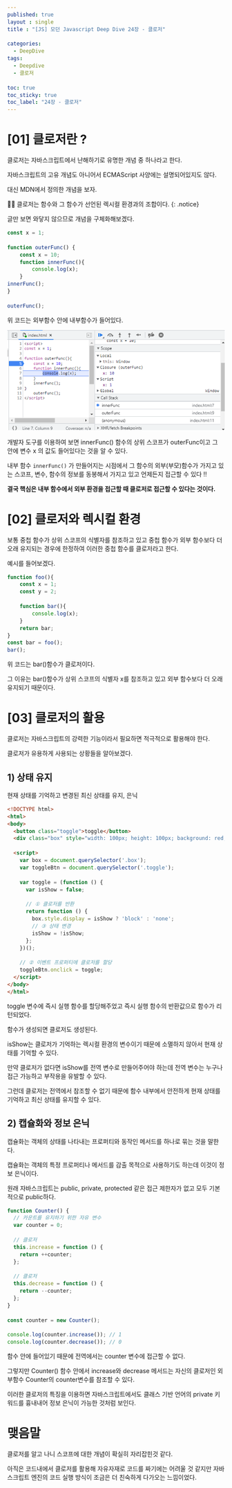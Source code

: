 ```yaml
---
published: true
layout : single
title : "[JS] 모던 Javascript Deep Dive 24장 - 클로저"

categories:
  - DeepDive
tags:
  - Deepdive
  - 클로저

toc: true
toc_sticky: true
toc_label: "24장 - 클로저"
---
```

# [01] 클로저란 ?

클로저는 자바스크립트에서 난해하기로 유명한 개념 중 하나라고 한다. 

자바스크립트의 고유 개념도 아니어서 ECMAScript 사양에는 설명되어있지도 않다.

대신 MDN에서 정의한 개념을 보자.

☝🏻 클로저는 함수와 그 함수가 선언된 렉시컬 환경과의 조합이다.
{: .notice}

글만 보면 와닿지 않으므로 개념을 구체화해보겠다.

```jsx
const x = 1;

function outerFunc() {
	const x = 10;
	function innerFunc(){
		console.log(x);
	}
innerFunc();
}

outerFunc();
```

위 코드는 외부함수 안에 내부함수가 들어있다. 

![Untitled](/assets/images/24-1.png)

개발자 도구를 이용하여 보면 innerFunc() 함수의 상위 스코프가 outerFunc이고 그 안에 변수 x 의 값도 들어있다는 것을 알 수 있다.

내부 함수 `innerFunc()` 가 만들어지는 시점에서 그 함수의 외부(부모)함수가 가지고 있는 스코프, 변수, 함수의 정보를 동봉해서 가지고 있고 언제든지 접근할 수 있다 !!

**결국 핵심은 내부 함수에서 외부 환경을 접근할 때 클로저로 접근할 수 있다는 것이다.**

# [02] 클로저와 렉시컬 환경

보통 중첩 함수가 상위 스코프의 식별자를 참조하고 있고 중첩 함수가 외부 함수보다 더 오래 유지되는 경우에 한정하여 이러한 중첩 함수를 클로저라고 한다.

예시를 들어보겠다.

```jsx
function foo(){
	const x = 1;
	const y = 2;
	
	function bar(){
		console.log(x);
	}
	return bar;
}
const bar = foo();
bar();
```

위 코드는 bar()함수가 클로저이다.

그 이유는 bar()함수가 상위 스코프의 식별자 x를 참조하고 있고 외부 함수보다 더 오래 유지되기 때문이다.

# [03] 클로저의 활용

클로저는 자바스크립트의 강력한 기능이라서 필요하면 적극적으로 활용해야 한다.

클로저가 유용하게 사용되는 상황들을 알아보겠다.

## 1) 상태 유지

현재 상태를 기억하고 변경된 최신 상태를 유지, 은닉

```html
<!DOCTYPE html>
<html>
<body>
  <button class="toggle">toggle</button>
  <div class="box" style="width: 100px; height: 100px; background: red;"></div>

  <script>
    var box = document.querySelector('.box');
    var toggleBtn = document.querySelector('.toggle');

    var toggle = (function () {
      var isShow = false;

      // ① 클로저를 반환
      return function () {
        box.style.display = isShow ? 'block' : 'none';
        // ③ 상태 변경
        isShow = !isShow;
      };
    })();

    // ② 이벤트 프로퍼티에 클로저를 할당
    toggleBtn.onclick = toggle;
  </script>
</body>
</html>
```

toggle 변수에 즉시 실행 함수를 할당해주었고 즉시 실행 함수의 반환값으로 함수가 리턴되었다.

함수가 생성되면 클로저도 생성된다.

isShow는 클로저가 기억하는 렉시컬 환경의 변수이기 때문에 소멸하지 않아서 현재 상태를 기억할 수 있다.

만약 클로저가 없다면 isShow를 전역 변수로 만들어주어야 하는데 전역 변수는 누구나 접근 가능하고 부작용을 유발할 수 있다. 

그런데 클로저는 전역에서 참조할 수 없기 때문에 함수 내부에서 안전하게 현재 상태를 기억하고 최신 상태를 유지할 수 있다.

## 2) 캡슐화와 정보 은닉

캡슐화는 객체의 상태를 나타내는 프로퍼티와 동작인 메서드를 하나로 묶는 것을 말한다. 

캡슐화는 객체의 특정 프로퍼티나 메서드를 감출 목적으로 사용하기도 하는데 이것이 정보 은닉이다.

원래 자바스크립트는 public, private, protected 같은 접근 제한자가 없고 모두 기본적으로 public하다.

```jsx
function Counter() {
  // 카운트를 유지하기 위한 자유 변수
  var counter = 0;

  // 클로저
  this.increase = function () {
    return ++counter;
  };

  // 클로저
  this.decrease = function () {
    return --counter;
  };
}

const counter = new Counter();

console.log(counter.increase()); // 1
console.log(counter.decrease()); // 0
```

함수 안에 들어있기 때문에 전역에서는 counter 변수에 접근할 수 없다. 

그렇지만 Counter() 함수 안에서 increase와 decrease 메서드는 자신의 클로저인 외부함수 Counter의 counter변수를 참조할 수 있다.

이러한 클로저의 특징을 이용하면 자바스크립트에서도 클래스 기반 언어의 private 키워드를 흉내내어 정보 은닉이 가능한 것처럼 보인다.

# 맺음말

클로저를 알고 나니 스코프에 대한 개념이 확실히 자리잡힌것 같다.

아직은 코드내에서 클로저를 활용해 자유자재로 코드를 짜기에는 어려울 것 같지만 자바스크립트 엔진의 코드 실행 방식이 조금은 더 친숙하게 다가오는 느낌이었다.
